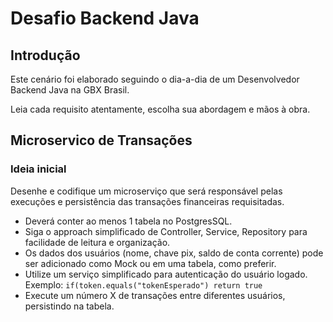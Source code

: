 # Desafio Backend Java

## Introdução
Este cenário foi elaborado seguindo o dia-a-dia de um Desenvolvedor Backend Java na GBX Brasil.

Leia cada requisito atentamente, escolha sua abordagem e mãos à obra.

## Microservico de Transações

### Ideia inicial
Desenhe e codifique um microserviço que será responsável pelas execuções e persistência das transações financeiras requisitadas.

- Deverá conter ao menos 1 tabela no PostgresSQL.
- Siga o approach simplificado de Controller, Service, Repository para facilidade de leitura e organização.
- Os dados dos usuários (nome, chave pix, saldo de conta corrente) pode ser adicionado como Mock ou em uma tabela, como preferir.
- Utilize um serviço simplificado para autenticação do usuário logado. Exemplo: ``` if(token.equals("tokenEsperado") return true ```
- Execute um número X de transações entre diferentes usuários, persistindo na tabela.
